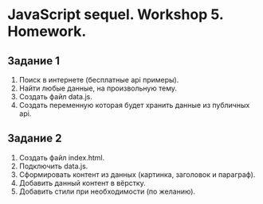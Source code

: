 # JavaScript sequel. Workshop 5. Homework. 
 
## Задание 1
1. Поиск в интернете (бесплатные api примеры).
2. Найти любые данные, на произвольную тему.
3. Создать файл data.js.
4. Создать переменную которая будет хранить данные из публичных api.

## Задание 2
1. Создать файл index.html.
2. Подключить data.js.
3. Сформировать контент из данных (картинка, заголовок и параграф).
4. Добавить данный контент в вёрстку.
5. Добавить стили при необходимости (по желанию).